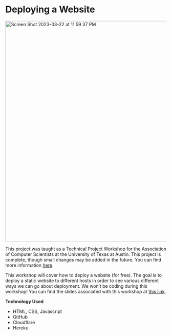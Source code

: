 # Deploying a Website
<img width="687" alt="Screen Shot 2023-03-22 at 11 59 37 PM" src="https://user-images.githubusercontent.com/91110018/227107829-61dbe774-c069-4cbd-97fc-dd3eff3b8d84.png">

This project was taught as a Technical Project Workshop for the Association of Computer Scientists at the University of Texas at Austin. This project is complete, though small changes may be added in the future. You can find more information [here](https://github.com/UT-ABCS/tech-workshops).  <br />

This workshop will cover how to deploy a website (for free). The goal is to deploy a static website to different hosts in order to see various different ways we can go about deployment. We won’t be coding during this workshop! You can find the slides associated with this workshop at [this link](https://docs.google.com/presentation/d/1N7cFbt2-T3PYe4gc8xmnvTcGUKheM9lI_NM1_ut-uaw/edit).  <br />
  
__Technology Used__
+ HTML, CSS, Javascript
+ GitHub
+ Cloudflare
+ Heroku
